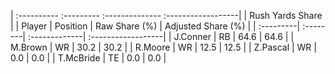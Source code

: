 | :---------- :--------- :-------------- :------------------|
|                      Rush Yards Share                     |
| Player    | Position | Raw Share (%) | Adjusted Share (%) |
| :---------| :--------| :-------------| :------------------|
| J.Conner  | RB       | 64.6          | 64.6               |
| M.Brown   | WR       | 30.2          | 30.2               |
| R.Moore   | WR       | 12.5          | 12.5               |
| Z.Pascal  | WR       | 0.0           | 0.0                |
| T.McBride | TE       | 0.0           | 0.0                |